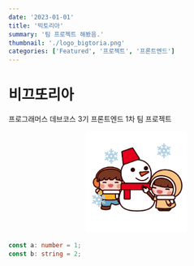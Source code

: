 ```yaml
---
date: '2023-01-01'
title: '빅토리아'
summary: '팀 프로젝트 해봤음.'
thumbnail: './logo_bigtoria.png'
categories: ['Featured', '프로젝트', '프론트엔드']
---
```


# 비끄또리아

프로그래머스 데브코스 3기 프론트엔드 1차 팀 프로젝트

<div style="width: 200px; margin: 0 auto;">
    <img src='./test.png'></img>
</div>

```typescript
const a: number = 1;
const b: string = 2;
```
